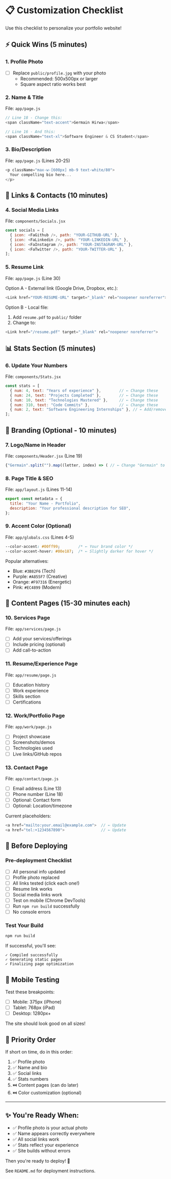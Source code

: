 # 📋 Customization Checklist

Use this checklist to personalize your portfolio website!

## ⚡ Quick Wins (5 minutes)

### 1. Profile Photo
- [ ] Replace `public/profile.jpg` with your photo
  - Recommended: 500x500px or larger
  - Square aspect ratio works best

### 2. Name & Title
File: `app/page.js`
```javascript
// Line 18 - Change this:
<span className="text-accent">Germain Hirwa</span>

// Line 16 - And this:
<span className="text-xl">Software Engineer & CS Student</span>
```

### 3. Bio/Description
File: `app/page.js` (Lines 20-25)
```javascript
<p className="max-w-[600px] mb-9 text-white/80">
  Your compelling bio here...
</p>
```

## 🔗 Links & Contacts (10 minutes)

### 4. Social Media Links
File: `components/Socials.jsx`
```javascript
const socials = [
  { icon: <FaGithub />, path: "YOUR-GITHUB-URL" },
  { icon: <FaLinkedin />, path: "YOUR-LINKEDIN-URL" },
  { icon: <FaInstagram />, path: "YOUR-INSTAGRAM-URL" },
  { icon: <FaTwitter />, path: "YOUR-TWITTER-URL" },
];
```

### 5. Resume Link
File: `app/page.js` (Line 30)

Option A - External link (Google Drive, Dropbox, etc.):
```javascript
<Link href="YOUR-RESUME-URL" target="_blank" rel="noopener noreferrer">
```

Option B - Local file:
1. Add `resume.pdf` to `public/` folder
2. Change to:
```javascript
<Link href="/resume.pdf" target="_blank" rel="noopener noreferrer">
```

## 📊 Stats Section (5 minutes)

### 6. Update Your Numbers
File: `components/Stats.jsx`
```javascript
const stats = [
  { num: 4, text: "Years of experience" },        // ← Change these
  { num: 24, text: "Projects Completed" },        // ← Change these
  { num: 10, text: "Technologies Mastered" },     // ← Change these
  { num: 310, text: "Code Commits" },             // ← Change these
  { num: 2, text: "Software Engineering Internships" }, // ← Add/remove items
];
```

## 🎨 Branding (Optional - 10 minutes)

### 7. Logo/Name in Header
File: `components/Header.jsx` (Line 19)
```javascript
{"Germain".split("").map((letter, index) => ( // ← Change "Germain" to your name
```

### 8. Page Title & SEO
File: `app/layout.js` (Lines 11-14)
```javascript
export const metadata = {
  title: "Your Name - Portfolio",
  description: "Your professional description for SEO",
};
```

### 9. Accent Color (Optional)
File: `app/globals.css` (Lines 4-5)
```css
--color-accent: #00ff99;        /* ← Your brand color */
--color-accent-hover: #00e187;  /* ← Slightly darker for hover */
```

Popular alternatives:
- Blue: `#3B82F6` (Tech)
- Purple: `#A855F7` (Creative)
- Orange: `#F97316` (Energetic)
- Pink: `#EC4899` (Modern)

## 📄 Content Pages (15-30 minutes each)

### 10. Services Page
File: `app/services/page.js`
- [ ] Add your services/offerings
- [ ] Include pricing (optional)
- [ ] Add call-to-action

### 11. Resume/Experience Page
File: `app/resume/page.js`
- [ ] Education history
- [ ] Work experience
- [ ] Skills section
- [ ] Certifications

### 12. Work/Portfolio Page
File: `app/work/page.js`
- [ ] Project showcase
- [ ] Screenshots/demos
- [ ] Technologies used
- [ ] Live links/GitHub repos

### 13. Contact Page
File: `app/contact/page.js`
- [ ] Email address (Line 13)
- [ ] Phone number (Line 18)
- [ ] Optional: Contact form
- [ ] Optional: Location/timezone

Current placeholders:
```javascript
<a href="mailto:your.email@example.com">  // ← Update
<a href="tel:+1234567890">                // ← Update
```

## 🚀 Before Deploying

### Pre-deployment Checklist
- [ ] All personal info updated
- [ ] Profile photo replaced
- [ ] All links tested (click each one!)
- [ ] Resume link works
- [ ] Social media links work
- [ ] Test on mobile (Chrome DevTools)
- [ ] Run `npm run build` successfully
- [ ] No console errors

### Test Your Build
```bash
npm run build
```

If successful, you'll see:
```
✓ Compiled successfully
✓ Generating static pages
✓ Finalizing page optimization
```

## 📱 Mobile Testing

Test these breakpoints:
- [ ] Mobile: 375px (iPhone)
- [ ] Tablet: 768px (iPad)
- [ ] Desktop: 1280px+

The site should look good on all sizes!

## 🎯 Priority Order

If short on time, do in this order:
1. ✅ Profile photo
2. ✅ Name and bio
3. ✅ Social links
4. ✅ Stats numbers
5. ⏭️ Content pages (can do later)
6. ⏭️ Color customization (optional)

---

## ✨ You're Ready When:

- ✅ Profile photo is your actual photo
- ✅ Name appears correctly everywhere
- ✅ All social links work
- ✅ Stats reflect your experience
- ✅ Site builds without errors

Then you're ready to deploy! 🚀

See `README.md` for deployment instructions.

